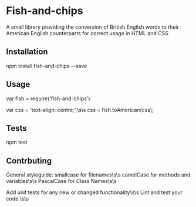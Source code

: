 Fish-and-chips
============

A small library providing the conversion of British English words to their American English counterparts for correct usage in HTML and CSS

## Installation

  npm install fish-and-chips --save

## Usage

var fish = require('fish-and-chips')

var css = 'text-align: centre;',\s\s
css = fish.toAmerican(css);

## Tests

npm test

## Contrbuting

General styleguide:
smallcase for filenames\s\s
camelCase for methods and variables\s\s
PascalCase for Class Names\s\s

Add unit tests for any new or changed functionality\s\s
Lint and test your code.\s\s

